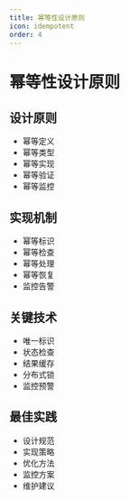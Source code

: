 ```yaml
---
title: 幂等性设计原则
icon: idempotent
order: 4
---
```


# 幂等性设计原则

## 设计原则
- 幂等定义
- 幂等类型
- 幂等实现
- 幂等验证
- 幂等监控

## 实现机制
- 幂等标识
- 幂等检查
- 幂等处理
- 幂等恢复
- 监控告警

## 关键技术
- 唯一标识
- 状态检查
- 结果缓存
- 分布式锁
- 监控预警

## 最佳实践
- 设计规范
- 实现策略
- 优化方法
- 监控方案
- 维护建议
